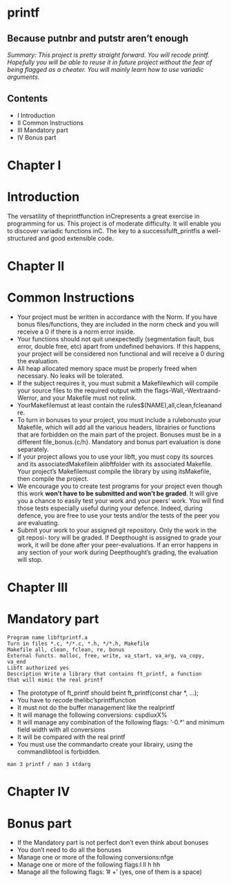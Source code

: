 # printf

## Because putnbr and putstr aren’t enough

_Summary: This project is pretty straight forward. You will recode printf. Hopefully you
will be able to reuse it in future project without the fear of being flagged as a cheater.
You will mainly learn how to use variadic arguments._


## Contents

- I Introduction
- II Common Instructions
- III Mandatory part
- IV Bonus part


# Chapter I

# Introduction

The versatility of theprintffunction inCrepresents a great exercise in programming for
us. This project is of moderate difficulty. It will enable you to discover variadic functions
inC.
The key to a successfulft_printfis a well-structured and good extensible code.


# Chapter II

# Common Instructions

- Your project must be written in accordance with the Norm. If you have bonus
    files/functions, they are included in the norm check and you will receive a 0 if there
    is a norm error inside.
- Your functions should not quit unexpectedly (segmentation fault, bus error, double
    free, etc) apart from undefined behaviors. If this happens, your project will be
    considered non functional and will receive a 0 during the evaluation.
- All heap allocated memory space must be properly freed when necessary. No leaks
    will be tolerated.
- If the subject requires it, you must submit a Makefilewhich will compile your
    source files to the required output with the flags-Wall,-Wextraand-Werror, and
    your Makefile must not relink.
- YourMakefilemust at least contain the rules$(NAME),all,clean,fcleanand
    re.
- To turn in bonuses to your project, you must include a rulebonusto your Makefile,
    which will add all the various headers, librairies or functions that are forbidden on
    the main part of the project. Bonuses must be in a different file_bonus.{c/h}.
    Mandatory and bonus part evaluation is done separately.
- If your project allows you to use your libft, you must copy its sources and its
    associatedMakefilein alibftfolder with its associated Makefile. Your project’s
    Makefilemust compile the library by using itsMakefile, then compile the project.
- We encourage you to create test programs for your project even though this work
    **won’t have to be submitted and won’t be graded**. It will give you a chance
    to easily test your work and your peers’ work. You will find those tests especially
    useful during your defence. Indeed, during defence, you are free to use your tests
    and/or the tests of the peer you are evaluating.
- Submit your work to your assigned git repository. Only the work in the git reposi-
    tory will be graded. If Deepthought is assigned to grade your work, it will be done
    after your peer-evaluations. If an error happens in any section of your work during
    Deepthought’s grading, the evaluation will stop.


# Chapter III

# Mandatory part

```
Program name libftprintf.a
Turn in files *.c, */*.c, *.h, */*.h, Makefile
Makefile all, clean, fclean, re, bonus
External functs. malloc, free, write, va_start, va_arg, va_copy,
va_end
Libft authorized yes
Description Write a library that contains ft_printf, a function
that will mimic the real printf
```
- The prototype of ft_printf should beint ft_printf(const char *, ...);
- You have to recode thelibc’sprintffunction
- It must not do the buffer management like the realprintf
- It will manage the following conversions: cspdiuxX%
- It will manage any combination of the following flags: ’-0.*’ and minimum field
    width with all conversions
- It will be compared with the real printf
- You must use the commandarto create your librairy, using the commandlibtool
    is forbidden.

```
man 3 printf / man 3 stdarg
```

# Chapter IV

# Bonus part

- If the Mandatory part is not perfect don’t even think about bonuses
- You don’t need to do all the bonuses
- Manage one or more of the following conversions:nfge
- Manage one or more of the following flags:l ll h hh
- Manage all the following flags: ’# +’ (yes, one of them is a space)

